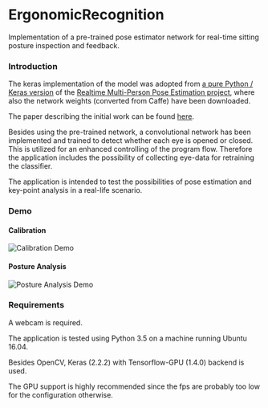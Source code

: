 # ErgonomicRecognition

Implementation of a pre-trained pose estimator network for 
real-time sitting posture inspection and feedback.

### Introduction

The keras implementation of the model was adopted from 
[a pure Python / Keras version](https://github.com/anatolix/keras_Realtime_Multi-Person_Pose_Estimation/)
of the [Realtime Multi-Person Pose Estimation project](https://github.com/ZheC/Realtime_Multi-Person_Pose_Estimation), 
where also the network weights (converted from Caffe) have been downloaded.

The paper describing the initial work can be found 
[here](https://arxiv.org/abs/1611.08050).

Besides using the pre-trained network, a convolutional network has been implemented and trained to detect whether each eye is opened or closed. 
This is utilized for an enhanced controlling of the program flow. 
Therefore the application includes the possibility of collecting eye-data for retraining the classifier.

The application is intended to test the possibilities of pose estimation and key-point analysis in a real-life scenario.

### Demo

#### Calibration

![Calibration Demo](https://j.gifs.com/nxRREE.gif)


#### Posture Analysis

![Posture Analysis Demo](https://j.gifs.com/L7ZZLw.gif)


### Requirements

A webcam is required.

The application is tested using Python 3.5 on a machine running Ubuntu 16.04.

Besides OpenCV, Keras (2.2.2) with Tensorflow-GPU (1.4.0) backend is used.

The GPU support is highly recommended since the fps are probably too low for the configuration otherwise.  

